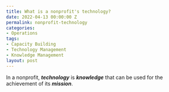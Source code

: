 ```yaml
---
title: What is a nonprofit's technology?
date: 2022-04-13 00:00:00 Z
permalink: nonprofit-technology
categories:
- Operations
tags:
- Capacity Building
- Technology Management
- Knowledge Management
layout: post
---
```


In a nonprofit, ***technology*** is ***knowledge*** that can be used for the achievement of its ***mission***. 
